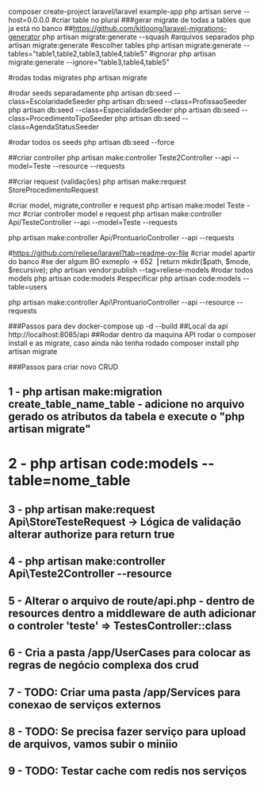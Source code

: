 composer create-project laravel/laravel example-app
php artisan serve --host=0.0.0.0
#criar table no plural
###gerar migrate de todas a tables que ja está no banco
##https://github.com/kitloong/laravel-migrations-generator
php artisan migrate:generate --squash
#arquivos separados
php artisan migrate:generate
#escolher tables
php artisan migrate:generate --tables="table1,table2,table3,table4,table5"
#ignorar
php artisan migrate:generate --ignore="table3,table4,table5"

#rodas todas migrates
php artisan migrate

#rodar seeds separadamente
php artisan db:seed --class=EscolaridadeSeeder
php artisan db:seed --class=ProfissaoSeeder
php artisan db:seed --class=EspecialidadeSeeder
php artisan db:seed --class=ProcedimentoTipoSeeder
php artisan db:seed --class=AgendaStatusSeeder

#rodar todos os seeds
php artisan db:seed --force

##criar controller
php artisan make:controller Teste2Controller --api --model=Teste --resource --requests

##criar request (validações)
php artisan make:request StoreProcedimentoRequest


#criar model, migrate,controller e request
php artisan make:model Teste -mcr
#criar controller model e request
php artisan make:controller Api/TesteController --api --model=Teste --requests

php artisan make:controller Api/ProntuarioController --api  --requests


#https://github.com/reliese/laravel?tab=readme-ov-file
#criar model apartir do banco
#se der algum BO exmeplo -> 652▕         return mkdir($path, $mode, $recursive);
php artisan vendor:publish --tag=reliese-models
#rodar todos models
php artisan code:models
#especificar
php artisan code:models --table=users

php artisan make:controller Api\\ProntuarioController --api  --resource --requests


###Passos para dev
docker-compose up -d --build
##Local da api
http://localhost:8085/api
##Rodar dentro da maquina API rodar o composer install e  as migrate, caso ainda não tenha rodado
composer install
php artisan migrate

###Passos para criar novo CRUD
## 1 - php artisan make:migration create_table_name_table - adicione no arquivo gerado os atributos da tabela e execute o "php artisan migrate"
#  2 - php artisan code:models --table=nome_table
## 3 - php artisan make:request Api\\StoreTesteRequest -> Lógica de validação alterar authorize para return true
## 4 - php artisan make:controller Api\\Teste2Controller --resource
## 5 - Alterar o arquivo de route/api.php - dentro de resources dentro a middleware de auth adicionar o controler  'teste' => TestesController::class
## 6 - Cria a pasta /app/UserCases para colocar as regras de negócio complexa dos crud
## 7 - TODO: Criar uma pasta /app/Services para conexao de serviços externos
## 8 - TODO: Se precisa fazer serviço para upload de arquivos, vamos subir o miniio
## 9 - TODO: Testar cache com redis nos serviços
